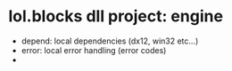# lol.blocks dll project: engine
- depend: local dependencies (dx12, win32 etc...)
- error: local error handling (error codes)
- 